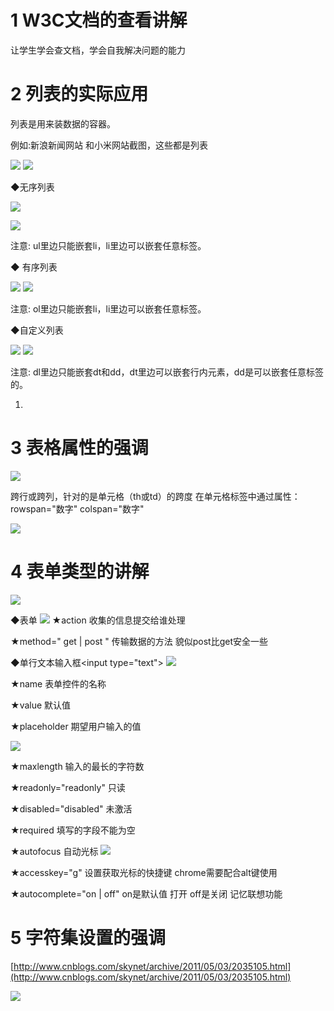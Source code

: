 
# 1 W3C文档的查看讲解

  让学生学会查文档，学会自我解决问题的能力


# 2 列表的实际应用

   列表是用来装数据的容器。

例如:新浪新闻网站 和小米网站截图，这些都是列表

![](images/01.png)
![](images/02.png)

◆无序列表

![](images/03.png)

![](images/13.png)



 注意: ul里边只能嵌套li，li里边可以嵌套任意标签。

◆ 有序列表

![](images/04.png)
![](images/14.png)


注意: ol里边只能嵌套li，li里边可以嵌套任意标签。

◆自定义列表



![](images/05.png)
![](images/15.png)

 

注意: dl里边只能嵌套dt和dd，dt里边可以嵌套行内元素，dd是可以嵌套任意标签的。

1.
# 3 表格属性的强调


![](images/06.png)


跨行或跨列，针对的是单元格（th或td）的跨度
在单元格标签中通过属性：
        rowspan=&quot;数字&quot;
        colspan=&quot;数字&quot;


![](images/07.png)



# 4 表单类型的讲解


![](images/08.png)

   ◆表单
![](images/09.png)
   ★action  收集的信息提交给谁处理

   ★method=&quot; get  |  post &quot;  传输数据的方法  貌似post比get安全一些

   ◆单行文本输入框&lt;input type=&quot;text&quot;&gt;
![](images/10.png)


   ★name   表单控件的名称

   ★value   默认值

   ★placeholder  期望用户输入的值

 ![](images/16.png)

   ★maxlength 输入的最长的字符数

   ★readonly=&quot;readonly&quot;   只读

   ★disabled=&quot;disabled&quot;    未激活

   ★required   填写的字段不能为空

   ★autofocus  自动光标
    ![](images/12.png)

   ★accesskey=&quot;g&quot;  设置获取光标的快捷键  chrome需要配合alt键使用

   ★autocomplete=&quot;on  |  off&quot;  on是默认值 打开  off是关闭 记忆联想功能

# 5 字符集设置的强调

  [http://www.cnblogs.com/skynet/archive/2011/05/03/2035105.html](http://www.cnblogs.com/skynet/archive/2011/05/03/2035105.html)

   ![](images/12.png)